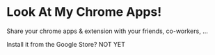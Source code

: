 # Look At My Chrome Apps!

Share your chrome apps & extension with your friends, co-workers, ...

Install it from the Google Store? NOT YET